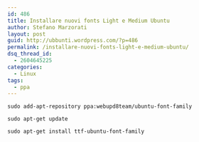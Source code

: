 ```yaml
---
id: 486
title: Installare nuovi fonts Light e Medium Ubuntu
author: Stefano Marzorati
layout: post
guid: http://ubbunti.wordpress.com/?p=486
permalink: /installare-nuovi-fonts-light-e-medium-ubuntu/
dsq_thread_id:
  - 2604645225
categories:
  - Linux
tags:
  - ppa
---
```

`sudo add-apt-repository ppa:webupd8team/ubuntu-font-family`

`sudo apt-get update`

`sudo apt-get install ttf-ubuntu-font-family`